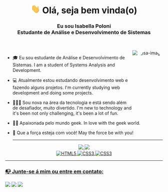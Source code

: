

<h1 align="center"> <img src="https://raw.githubusercontent.com/ABSphreak/ABSphreak/master/gifs/Hi.gif" width="30px"> Olá, seja bem vinda(o)</h1>
<h3 align="center">Eu sou Isabella Poloni <br> Estudante de Análise e Desenvolvimento de Sistemas</h3>
<h2 align="center"></h2>
<div style="display: inline_block"><br>
<img align="right" alt="isa-image" height="207" style="border-radius:45px;" src="https://share-cdn.picrew.me/shareImg/org/202203/338224_jKYnHD1U.png">
<div> <img align="right" height="207" src="https://media0.giphy.com/media/dAcUSqS5cT5oIt75jS/giphy.gif?cid=6c09b9520doj7to4fna0nhth0zymxj2k3yu2f6bvz2hngspf&rid=giphy.gif&ct=s"> </div>


- 🎓  Eu sou estudante de Análise e Desenvolvimento de Sistemas. I am a student of Systems Analysis and Development.
- 💻  Atualmente estou estudando desenvolvimento web e fazendo alguns projetos. I'm currently studying web development and doing some projects.
- 👩🏼‍💻  Sou nova na área da tecnologia e está sendo além de desafiador, muito divertido. I'm new to technology and it's been not only challenging, it's been a lot of fun.
- 🖖🏼  Apaixonada pelo mundo geek. In love with the geek world.
- 👾  Que a força esteja com você! May the force be with you!
  
  <hr> </hr>
  <div align="left">
    <a href="https://github.com/isapoloni">
   </div>
  
<div align="center">
  <a href="https://github.com/isapoloni">
  <img height="180em" src="https://github-readme-stats.vercel.app/api?username=isapoloni&show_icons=true&&theme=aura&count_private=true"/>
  <img height="180em" src="https://github-readme-stats.vercel.app/api/top-langs/?username=isapoloni&layout=compact&langs_count=7&theme=aura"/>
  
</div>
    
<div align ="center">  
  <img align="center" alt="HTML5" height="30" widht="30"src="https://cdn.jsdelivr.net/gh/devicons/devicon/icons/html5/html5-original.svg">
  <img align="center" alt="CSS3" height="30" wight="40" src="https://cdn.jsdelivr.net/gh/devicons/devicon/icons/css3/css3-original.svg">
  <img align="center" alt="CSS3" height="30" wight="40" src="https://cdn.jsdelivr.net/gh/devicons/devicon/icons/javascript/javascript-original.svg" />
</div>
<hr></hr>

<h3 align="left">📭 Junte-se á mim ou entre em contato:</h3>
  
<div>
  <p align="left">
  <a href="https://www.linkedin.com/in/isabella-poloni-20555021b" target="_blank"><img src="https://img.shields.io/badge/LinkedIn-0077B5?style=for-the-badge&logo=linkedin&logoColor=white"></a> 
  <a href ="mailto:isabellapolonij@gmail.com" target="_blank"><img src="https://img.shields.io/badge/Gmail-D14836?style=for-the-badge&logo=gmail&logoColor=white"></a>
  <a href ="mailto:isabella.oliveira24@outlook.com" target="_blank"><img src="https://img.shields.io/badge/Microsoft_Outlook-0078D4?style=for-the-badge&logo=microsoft-outlook&logoColor=white"></a>
 </div>
 
   
